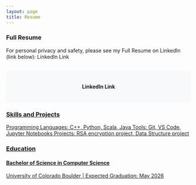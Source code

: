 ```yaml
---
layout: page
title: Resume
---
```



### Full Resume
For personal privacy and safety, please see my Full Resume on LinkedIn (link below): LinkedIn Link

<div style="text-align: center; margin-top: 30px; padding: 20px; background-color: #f8f9fa; border-radius: 8px;">
<p><strong>LinkedIn Link</strong> <a href="https://www.linkedin.com/" </a></p>
</div>


### Skills and Projects
Programming Languages: C++, Python, Scala, Java
Tools: Git, VS Code, Jupyter Notebooks
Projects: RSA encryption project, Data Structure project



### Education

#### Bachelor of Science in Computer Science
University of Colorado Boulder | Expected Graduation: May 2026



